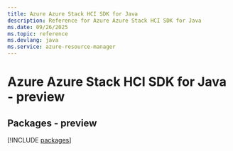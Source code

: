 ```yaml
---
title: Azure Azure Stack HCI SDK for Java
description: Reference for Azure Azure Stack HCI SDK for Java
ms.date: 09/26/2025
ms.topic: reference
ms.devlang: java
ms.service: azure-resource-manager
---
```

# Azure Azure Stack HCI SDK for Java - preview
## Packages - preview
[!INCLUDE [packages](azure-stack-hci-index.md)]
